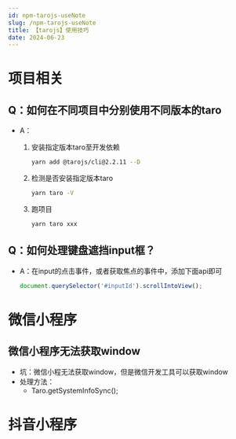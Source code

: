 ```yaml
---
id: npm-tarojs-useNote
slug: /npm-tarojs-useNote
title: 【tarojs】使用技巧
date: 2024-06-23
---
```


# 项目相关

## Q：如何在不同项目中分别使用不同版本的taro

* A：

  1. 安装指定版本taro至开发依赖

     ````bash
     yarn add @tarojs/cli@2.2.11 --D
     ````

  2. 检测是否安装指定版本taro

     ````bash
     yarn taro -V
     ````

  3. 跑项目

     ````bash
     yarn taro xxx
     ````

## Q：如何处理键盘遮挡input框？

* A：在input的点击事件，或者获取焦点的事件中，添加下面api即可

  ````jsx
  document.querySelector('#inputId').scrollIntoView();
  ````

# 微信小程序

## 微信小程序无法获取window

* 坑：微信小程无法获取window，但是微信开发工具可以获取window
* 处理方法：
  * Taro.getSystemInfoSync();

# 抖音小程序

